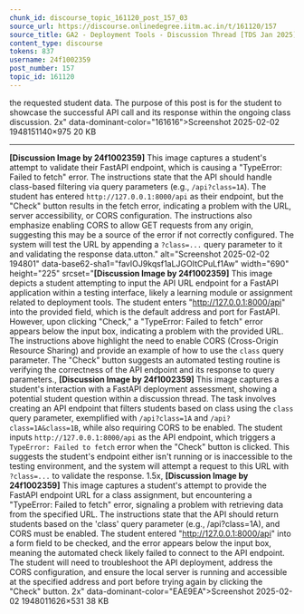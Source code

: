 ```yaml
---
chunk_id: discourse_topic_161120_post_157_03
source_url: https://discourse.onlinedegree.iitm.ac.in/t/161120/157
source_title: GA2 - Deployment Tools - Discussion Thread [TDS Jan 2025]
content_type: discourse
tokens: 837
username: 24f1002359
post_number: 157
topic_id: 161120
---
```


 the requested student data. The purpose of this post is for the student to showcase the successful API call and its response within the ongoing class discussion. 2x" data-dominant-color="161616">Screenshot 2025-02-02 1948151140×975 20 KB

---

**[Discussion Image by 24f1002359]** This image captures a student's attempt to validate their FastAPI endpoint, which is causing a "TypeError: Failed to fetch" error. The instructions state that the API should handle class-based filtering via query parameters (e.g., `/api?class=1A`). The student has entered `http://127.0.0.1:8000/api` as their endpoint, but the "Check" button results in the fetch error, indicating a problem with the URL, server accessibility, or CORS configuration. The instructions also emphasize enabling CORS to allow GET requests from any origin, suggesting this may be a source of the error if not correctly configured. The system will test the URL by appending a `?class=...` query parameter to it and validating the response data.utton." alt="Screenshot 2025-02-02 194801" data-base62-sha1="favIOJ9kqsf1aLJGOItCPuLf1Aw" width="690" height="225" srcset="**[Discussion Image by 24f1002359]** This image depicts a student attempting to input the API URL endpoint for a FastAPI application within a testing interface, likely a learning module or assignment related to deployment tools. The student enters "http://127.0.0.1:8000/api" into the provided field, which is the default address and port for FastAPI. However, upon clicking "Check," a "TypeError: Failed to fetch" error appears below the input box, indicating a problem with the provided URL. The instructions above highlight the need to enable CORS (Cross-Origin Resource Sharing) and provide an example of how to use the `class` query parameter. The "Check" button suggests an automated testing routine is verifying the correctness of the API endpoint and its response to query parameters., **[Discussion Image by 24f1002359]** This image captures a student's interaction with a FastAPI deployment assessment, showing a potential student question within a discussion thread. The task involves creating an API endpoint that filters students based on class using the `class` query parameter, exemplified with `/api?class=1A` and `/api?class=1A&class=1B`, while also requiring CORS to be enabled. The student inputs `http://127.0.0.1:8000/api` as the API endpoint, which triggers a `TypeError: Failed to fetch` error when the "Check" button is clicked. This suggests the student's endpoint either isn't running or is inaccessible to the testing environment, and the system will attempt a request to this URL with `?class=...` to validate the response. 1.5x, **[Discussion Image by 24f1002359]** This image captures a student's attempt to provide the FastAPI endpoint URL for a class assignment, but encountering a "TypeError: Failed to fetch" error, signaling a problem with retrieving data from the specified URL. The instructions state that the API should return students based on the 'class' query parameter (e.g., /api?class=1A), and CORS must be enabled. The student entered "http://127.0.0.1:8000/api" into a form field to be checked, and the error appears below the input box, meaning the automated check likely failed to connect to the API endpoint. The student will need to troubleshoot the API deployment, address the CORS configuration, and ensure the local server is running and accessible at the specified address and port before trying again by clicking the "Check" button. 2x" data-dominant-color="EAE9EA">Screenshot 2025-02-02 1948011626×531 38 KB
